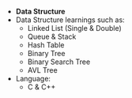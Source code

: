 - **Data Structure**
- Data Structure learnings such as:
  - Linked List (Single & Double)
  - Queue & Stack
  - Hash Table
  - Binary Tree
  - Binary Search Tree 
  - AVL Tree
- Language:
  - C & C++
